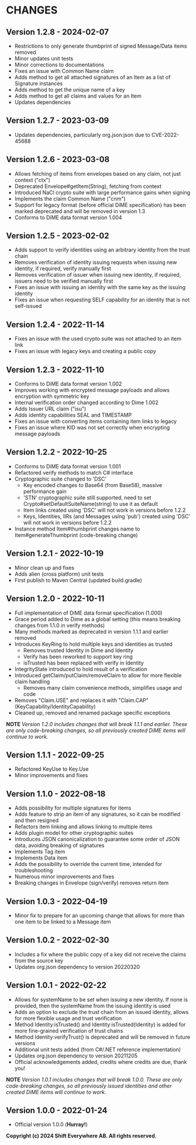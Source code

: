 # CHANGES

## Version 1.2.8 - 2024-02-07
- Restrictions to only generate thumbprint of signed Message/Data items removed
- Minor updates unit tests
- Minor corrections to documentations
- Fixes an issue with Common Name claim
- Adds method to get all attached signatures of an Item as a list of Signature instances
- Adds method to get the unique name of a key
- Adds method to get all claims and values for an Item
- Updates dependencies

## Version 1.2.7 - 2023-03-09
- Updates dependencies, particularly org.json:json due to CVE-2022-45688

## Version 1.2.6 - 2023-03-08
- Allows fetching of items from envelopes based on any claim, not just context ("ctx")
- Deprecated Envelope#getItem(String), fetching from context
- Introduced NaCl crypto suite with large performance gains when signing
- Implements the claim Common Name ("cnm")
- Support for legacy format (before official DiME specification) has been marked deprecated and will be removed in version 1.3
- Conforms to DiME data format version 1.004

## Version 1.2.5 - 2023-02-02
- Adds support to verify identities using an arbitrary identity from the trust chain
- Removes verification of identity issuing requests when issuing new identity, if required, verify manually first
- Removes verification of issuer when issuing new identity, if required, issuers need to be verified manually first
- Fixes an issue with issuing an identity with the same key as the issuing identity
- Fixes an issue when requesting SELF capability for an identity that is not self-issued

## Version 1.2.4 - 2022-11-14
- Fixes an issue with the used crypto suite was not attached to an item link
- Fixes an issue with legacy keys and creating a public copy

## Version 1.2.3 - 2022-11-10
- Conforms to DiME data format version 1.002
- Improves working with encrypted message payloads and allows encryption with symmetric key
- Internal verification order changed according to Dime 1.002
- Adds Issuer URL claim ("isu")
- Adds identity capabilities SEAL and TIMESTAMP
- Fixes an issue with converting items containing item links to legacy
- Fixes an issue where KID was not set correctly when encrypting message payloads

## Version 1.2.2 - 2022-10-25
- Conforms to DiME data format version 1.001
- Refactored verify methods to match C# interface
- Cryptographic suite changed to 'DSC'
  - Key encoded changes to Base64 (from Base58), massive performance gain
  - 'STN' cryptographic suite still supported, need to set Crypto#setDefaultSuiteName(string) to use it as default
  - Item links created using 'DSC' will not work in versions before 1.2.2
  - Keys, Identities, IIRs (and Messages using 'pub') created using 'DSC' will not work in versions before 1.2.2
- Instance method Item#thumbprint changes name to Item#generateThumbprint (code-breaking change)

## Version 1.2.1 - 2022-10-19
- Minor clean up and fixes
- Adds alien (cross platform) unit tests
- First publish to Maven Central (updated build.gradle)

## Version 1.2.0 - 2022-10-11
- Full implementation of DiME data format specification (1.000)
- Grace period added to Dime as a global setting (this means breaking changes from 1.1.0 in verify methods)
- Many methods marked as deprecated in version 1.1.1 and earlier removed
- Introduces KeyRing to hold multiple keys and identities as trusted
  - Removes trusted Identity in Dime and Identity
  - Verify has been reworked to support key ring
  - isTrusted has been replaced with verify in Identity
- IntegrityState introduced to hold result of a verification
- Introduced getClaim/putClaim/removeClaim to allow for more flexible claim handling
  - Removes many claim convenience methods, simplifies usage and code
- Removes "Claim.USE" and replaces it with "Claim.CAP" (KeyCapability/IdentityCapability)
- Cleaned up, removed and renamed package specific exceptions

**NOTE** *Version 1.2.0 includes changes that will break 1.1.1 and earlier. These are only code-breaking changes, so all previously created DiME items will continue to work.*

## Version 1.1.1 - 2022-09-25
- Refactored KeyUse to Key.Use
- Minor improvements and fixes

## Version 1.1.0 - 2022-08-18
- Adds possibility for multiple signatures for items
- Adds feature to strip an item of any signatures, so it can be modified and then resigned
- Refactors item linking and allows linking to multiple items
- Adds plugin model for other cryptographic suites
- Introduces JSON canonicalization to guarantee some order of JSON data, avoiding breaking of signatures
- Implements Tag item
- Implements Data item
- Adds the possibility to override the current time, intended for troubleshooting
- Numerous minor improvements and fixes
- Breaking changes in Envelope (sign/verify) removes return item

## Version 1.0.3 - 2022-04-19
- Minor fix to prepare for an upcoming change that allows for more than one item to be linked to a Message item

## Version 1.0.2 - 2022-02-30
- Includes a fix where the public copy of a key did not receive the claims from the source key
- Updates org.json dependency to version 20220320

## Version 1.0.1 - 2022-02-22
- Allows for systemName to be set when issuing a new identity. If none is provided, then the systemName from the issuing identity is used
- Adds an option to exclude the trust chain from an issued identity, allows for more flexible usage and trust verification
- Method Identity:isTrusted() and Identity:isTrusted(Identity) is added for more fine-grained verification of trust chains
- Method Identity:verifyTrust() is deprecated and will be removed in future versions
- Additional unit tests added (from C#/.NET reference implementation)
- Updates org.json dependency to version 20211205
- Official acknowledgements added, credits where credits are due, thank you!

**NOTE** *Version 1.0.1 includes changes that will break 1.0.0. These are only code-breaking changes, so all previously issued identities and other created DiME items will continue to work.*

## Version 1.0.0 - 2022-01-24
- Official version 1.0.0 (**Hurray!**)

**Copyright (c) 2024 Shift Everywhere AB. All rights reserved.**
